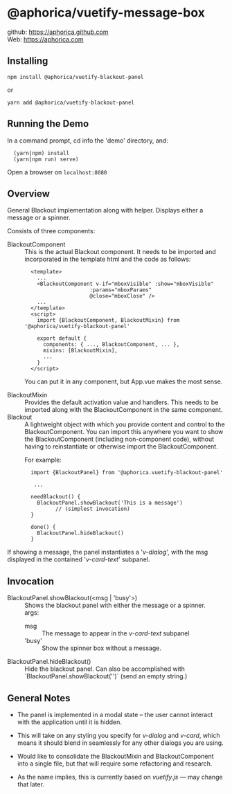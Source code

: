 # @aphorica/vuetify-message-box

github: https://aphorica.github.com<br/>
Web: https://aphorica.com

## Installing

`npm install @aphorica/vuetify-blackout-panel`

or

`yarn add @aphorica/vuetify-blackout-panel`

## Running the Demo

In a command prompt, cd info the 'demo' directory, and:

```
  (yarn|npm) install
  (yarn|npm run) serve)
```

Open a browser on `localhost:8080`

## Overview

General Blackout implementation along with helper.  Displays
either a message or a spinner.

Consists of three components:

<dl>
<dt>BlackoutComponent</dt>
<dd>
This is the actual Blackout component.  It needs to be imported and
incorporated in the template html and the code as follows:

```
  <template>
    ...
    <BlackoutComponent v-if="mboxVisible" :show="mboxVisible"
                     :params="mboxParams"
                     @close="mboxClose" />
    ...
  </template>
  <script>
    import {BlackoutComponent, BlackoutMixin} from '@aphorica/vuetify-blackout-panel'

    export default {
      components: { ..., BlackoutComponent, ... },
      mixins: [BlackoutMixin],
      ...
    }
  </script>
```

You can put it in any component, but App.vue makes the most sense.
</dd>
<dt>BlackoutMixin</dt>
<dd>
Provides the default activation value and handlers.  This needs to be
imported along with the BlackoutComponent in the same component.</dd>
<dt>Blackout</dt>
<dd>A lightweight object with which you provide content and control
to the BlackoutComponent.  You can import this anywhere you want to
show the BlackoutComponent (including non-component code),
without having to reinstantiate or otherwise import the
BlackoutComponent.

For example:
```
  import {BlackoutPanel} from '@aphorica.vuetify-blackout-panel'

   ...

  needBlackout() {
    BlackoutPanel.showBlackout('This is a message')
          // (simplest invocation)
  }

  done() {
    BlackoutPanel.hideBlackout()
  }
```
</dd>
</dt>

If showing a message, the panel instantiates a '_v-dialog_',
with the msg displayed in the contained '_v-card-text_' subpanel.

## Invocation

<dl>
<dt>BlackoutPanel.showBlackout(&lt;msg | 'busy'&gt;)</dt>
<dd>
Shows the blackout panel with either the message or a spinner.<br/>
args:
<dl>
<dt>msg</dt>
<dd>The message to appear in the <em>v-card-text</em> subpanel</dd>
<dt>'busy'</dt>
<dd>Show the spinner box without a message.</dd>
</dl>
</dd>
<dt>BlackoutPanel.hideBlackout()</dt>
<dd>
Hide the blackout panel.  Can also be accomplished with
`BlackoutPanel.showBlackout('')` (send an empty string.)
</dd>
</dl>

## General Notes
 - The panel is implemented in a modal state &ndash; the user cannot
   interact with the application until it is hidden.

 - This will take on any styling you specify for _v-dialog_ and _v-card_,
   which means it should blend in seamlessly for any other dialogs you are
   using.

 - Would like to consolidate the BlackoutMixin and BlackoutComponent
   into a single file, but that will require some refactoring and research.

 - As the name implies, this is currently based on _vuetify.js_ &mdash; may
   change that later.
